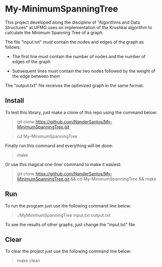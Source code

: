 # My-MinimumSpanningTree

This project developed along the discipline of "Algorithms and Data Structures" at UFMG uses an implementation of the Krushkal algorithm to calculate the Minimum Spanning Tree of a graph.

The file "input.txt" must contain the nodes and edges of the graph as follows:

- The first line must contain the number of nodes and the number of edges of the graph

- Subsequent lines must contain the two nodes followed by the weight of the edge between them

The "output.txt" file receives the optimized graph in the same format.

## Install

To test this library, just make a clone of this repo using the command below:

> git clone https://github.com/NanderSantos/My-MinimumSpanningTree.git

> cd My-MinimumSpanningTree

Finally run this command and everything will be done:

> make

Or use this magical one-liner command to make it easiest:

> git clone https://github.com/NanderSantos/My-MinimumSpanningTree.git && cd My-MinimumSpanningTree && make

## Run

To run the program just use the following command line below:

> ./MyMinimumSpanningTree input.txt output.txt

To see the results of other graphs, just change the "input.txt" file

## Clear

To clear the project just use the following command line below:

> make clean
